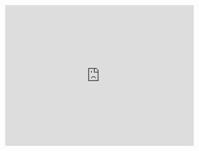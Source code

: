 <iframe width="600" height="450" src="https://lookerstudio.google.com/embed/reporting/9a899408-30d8-4f72-9321-0cef2218de24/page/dP95D" frameborder="0" style="border:0" allowfullscreen sandbox="allow-storage-access-by-user-activation allow-scripts allow-same-origin allow-popups allow-popups-to-escape-sandbox"></iframe>
